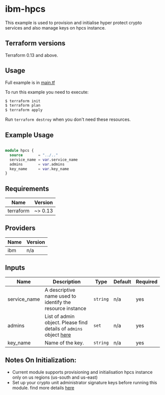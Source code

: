 # ibm-hpcs

This example is used to provision and initialise hyper protect crypto services and also manage keys on hpcs instance.

## Terraform versions

Terraform 0.13 and above.

## Usage

Full example is in [main.tf](main.tf)

To run this example you need to execute:

```bash
$ terraform init
$ terraform plan
$ terraform apply
```

Run `terraform destroy` when you don't need these resources.
## Example Usage

```terraform

module hpcs {
  source       = "../.."
  service_name = var.service_name
  admins       = var.admins
  key_name     = var.key_name
}

```

<!-- BEGINNING OF PRE-COMMIT-TERRAFORM DOCS HOOK -->
## Requirements

| Name | Version |
|------|---------|
| terraform | ~> 0.13 |


## Providers

| Name | Version |
|------|---------|
| ibm | n/a |

## Inputs

| Name              | Description                                                                    | Type   |Default  | Required|
|-------------------|--------------------------------------------------------------------------------|--------|---------|---------|
| service_name             | A descriptive name used to identify the resource instance               |`string`| n/a     | yes     |
| admins                     | List of admin object. Please find details of `admins` object [here](https://registry.terraform.io/providers/IBM-Cloud/ibm/latest/docs/resources/hpcs#admins) |`set`   | n/a     | yes     |
| key_name                | Name of the key.                                                        |`string`| n/a     | yes     |


## Notes On Initialization:

* Current module supports provisioning and initialisation hpcs instance only on us regions (us-south and us-east)
* Set up your crypto unit administrator signature keys before running this module. find more details [here](https://registry.terraform.io/providers/IBM-Cloud/ibm/latest/docs/resources/hpcs#1-using-the-ibm-cloud-trusted-key-entry-tke-cli-plug-in)

